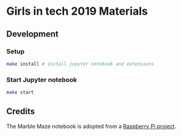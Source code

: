 # Girls in tech 2019 Materials

## Development
### Setup
```bash
make install # install jupyter notebook and extensions
```

### Start Jupyter notebook
```bash
make start
```

## Credits
The Marble Maze notebook is adopted from a [Raspberry Pi project](https://projects.raspberrypi.org/en/projects/sense-hat-marble-maze).
